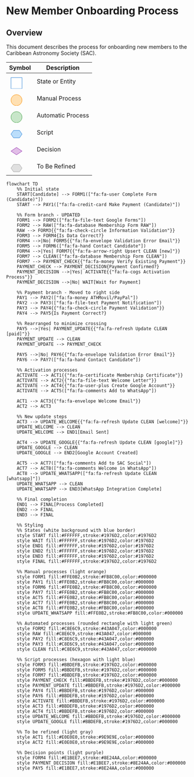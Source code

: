 # New Member Onboarding Process

## Overview

This document describes the process for onboarding new members to the Caribbean Astronomy Society (SAC).

| Symbol                                                                                                                   | Description       |
| ------------------------------------------------------------------------------------------------------------------------ | ----------------- |
| <svg width="40" height="40"><rect x="5" y="10" width="30" height="30" rx="0" fill="#FFFFFF" stroke="#1976D2"/></svg>     | State or Entity   |
| <svg width="40" height="40"><rect x="5" y="10" width="30" height="30" rx="15" fill="#FFE0B2" stroke="#FB8C00"/></svg>    | Manual Process    |
| <svg width="40" height="40"><rect x="5" y="10" width="30" height="30" rx="15" fill="#C8E6C9" stroke="#43A047"/></svg>    | Automatic Process |
| <svg width="40" height="40"><polygon points="5,25 12,15 28,15 35,25 28,35 12,35" fill="#BBDEFB" stroke="#1976D2"/></svg> | Script            |
| <svg width="40" height="40"><polygon points="20,15 35,25 20,35 5,25" fill="#E1BEE7" stroke="#8E24AA"/></svg>             | Decision          |
| <svg width="40" height="40"><polygon points="5,25 12,15 28,15 35,25 28,35 12,35" fill="#E0E0E0" stroke="#9E9E9E"/></svg> | To Be Refined     |

```mermaid
flowchart TD
    %% Initial state
    START[Candidate] --> FORM1(["fa:fa-user Complete Form (Candidate)"])
    START --> PAY1(["fa:fa-credit-card Make Payment (Candidate)"])

    %% Form branch - UPDATED
    FORM1 --> FORM2(["fa:fa-file-text Google Forms"])
    FORM2 --> RAW(["fa:fa-database Membership Form RAW"])
    RAW --> FORM3{{"fa:fa-check-circle Information Validation"}}
    FORM3 --> FORM4{Is Data Correct?}
    FORM4 -->|No| FORM5{{"fa:fa-envelope Validation Error Email"}}
    FORM5 --> FORM6(["fa:fa-hand Contact Candidate"])
    FORM4 -->|Yes| FORM7{{"fa:fa-arrow-right Upsert CLEAN [new]"}}
    FORM7 --> CLEAN(["fa:fa-database Membership Form CLEAN"])
    FORM7 --> PAYMENT_CHECK{{"fa:fa-money Verify Existing Payment"}}
    PAYMENT_CHECK --> PAYMENT_DECISION{Payment Confirmed?}
    PAYMENT_DECISION -->|Yes| ACTIVATE{{"fa:fa-cogs Activation Process"}}
    PAYMENT_DECISION -->|No| WAIT[Wait for Payment]

    %% Payment branch - Moved to right side
    PAY1 --> PAY2(["fa:fa-money ATHMovil/PayPal"])
    PAY2 --> PAY3(["fa:fa-file-text Payment Notification"])
    PAY3 --> PAY4{{"fa:fa-check-circle Payment Validation"}}
    PAY4 --> PAY5{Is Payment Correct?}

    %% Rearranged to minimize crossing
    PAY5 -->|Yes| PAYMENT_UPDATE{{"fa:fa-refresh Update CLEAN [paid]"}}
    PAYMENT_UPDATE --> CLEAN
    PAYMENT_UPDATE --> PAYMENT_CHECK

    PAY5 -->|No| PAY6{{"fa:fa-envelope Validation Error Email"}}
    PAY6 --> PAY7(["fa:fa-hand Contact Candidate"])

    %% Activation processes
    ACTIVATE --> ACT1{{"fa:fa-certificate Membership Certificate"}}
    ACTIVATE --> ACT2{{"fa:fa-file-text Welcome Letter"}}
    ACTIVATE --> ACT4{{"fa:fa-user-plus Create Google Account"}}
    ACTIVATE --> ACT5(["fa:fa-comments Add to WhatsApp"])

    ACT1 --> ACT3{{"fa:fa-envelope Welcome Email"}}
    ACT2 --> ACT3

    %% New update steps
    ACT3 --> UPDATE_WELCOME{{"fa:fa-refresh Update CLEAN [welcome]"}}
    UPDATE_WELCOME --> CLEAN
    UPDATE_WELCOME --> END1[Email Sent]

    ACT4 --> UPDATE_GOOGLE{{"fa:fa-refresh Update CLEAN [google]"}}
    UPDATE_GOOGLE --> CLEAN
    UPDATE_GOOGLE --> END2[Google Account Created]

    ACT5 --> ACT7(["fa:fa-comments Add to SAC Social"])
    ACT7 --> ACT8(["fa:fa-comments Welcome in WhatsApp"])
    ACT8 --> UPDATE_WHATSAPP(["fa:fa-refresh Update CLEAN [whatsapp]"])
    UPDATE_WHATSAPP --> CLEAN
    UPDATE_WHATSAPP --> END3[WhatsApp Integration Complete]

    %% Final completion
    END1 --> FINAL[Process Completed]
    END2 --> FINAL
    END3 --> FINAL

    %% Styling
    %% States (white background with blue border)
    style START fill:#FFFFFF,stroke:#1976D2,color:#1976D2
    style WAIT fill:#FFFFFF,stroke:#1976D2,color:#1976D2
    style END1 fill:#FFFFFF,stroke:#1976D2,color:#1976D2
    style END2 fill:#FFFFFF,stroke:#1976D2,color:#1976D2
    style END3 fill:#FFFFFF,stroke:#1976D2,color:#1976D2
    style FINAL fill:#FFFFFF,stroke:#1976D2,color:#1976D2

    %% Manual processes (light orange)
    style FORM1 fill:#FFE0B2,stroke:#FB8C00,color:#000000
    style PAY1 fill:#FFE0B2,stroke:#FB8C00,color:#000000
    style FORM6 fill:#FFE0B2,stroke:#FB8C00,color:#000000
    style PAY7 fill:#FFE0B2,stroke:#FB8C00,color:#000000
    style ACT5 fill:#FFE0B2,stroke:#FB8C00,color:#000000
    style ACT7 fill:#FFE0B2,stroke:#FB8C00,color:#000000
    style ACT8 fill:#FFE0B2,stroke:#FB8C00,color:#000000
    style UPDATE_WHATSAPP fill:#FFE0B2,stroke:#FB8C00,color:#000000

    %% Automated processes (rounded rectangle with light green)
    style FORM2 fill:#C8E6C9,stroke:#43A047,color:#000000
    style RAW fill:#C8E6C9,stroke:#43A047,color:#000000
    style PAY2 fill:#C8E6C9,stroke:#43A047,color:#000000
    style PAY3 fill:#C8E6C9,stroke:#43A047,color:#000000
    style CLEAN fill:#C8E6C9,stroke:#43A047,color:#000000

    %% Script processes (hexagon with light blue)
    style FORM3 fill:#BBDEFB,stroke:#1976D2,color:#000000
    style FORM5 fill:#BBDEFB,stroke:#1976D2,color:#000000
    style FORM7 fill:#BBDEFB,stroke:#1976D2,color:#000000
    style PAYMENT_CHECK fill:#BBDEFB,stroke:#1976D2,color:#000000
    style PAYMENT_UPDATE fill:#BBDEFB,stroke:#1976D2,color:#000000
    style PAY4 fill:#BBDEFB,stroke:#1976D2,color:#000000
    style PAY6 fill:#BBDEFB,stroke:#1976D2,color:#000000
    style ACTIVATE fill:#BBDEFB,stroke:#1976D2,color:#000000
    style ACT3 fill:#BBDEFB,stroke:#1976D2,color:#000000
    style ACT4 fill:#BBDEFB,stroke:#1976D2,color:#000000
    style UPDATE_WELCOME fill:#BBDEFB,stroke:#1976D2,color:#000000
    style UPDATE_GOOGLE fill:#BBDEFB,stroke:#1976D2,color:#000000

    %% To be refined (light gray)
    style ACT1 fill:#E0E0E0,stroke:#9E9E9E,color:#000000
    style ACT2 fill:#E0E0E0,stroke:#9E9E9E,color:#000000

    %% Decision points (light purple)
    style FORM4 fill:#E1BEE7,stroke:#8E24AA,color:#000000
    style PAYMENT_DECISION fill:#E1BEE7,stroke:#8E24AA,color:#000000
    style PAY5 fill:#E1BEE7,stroke:#8E24AA,color:#000000
```
